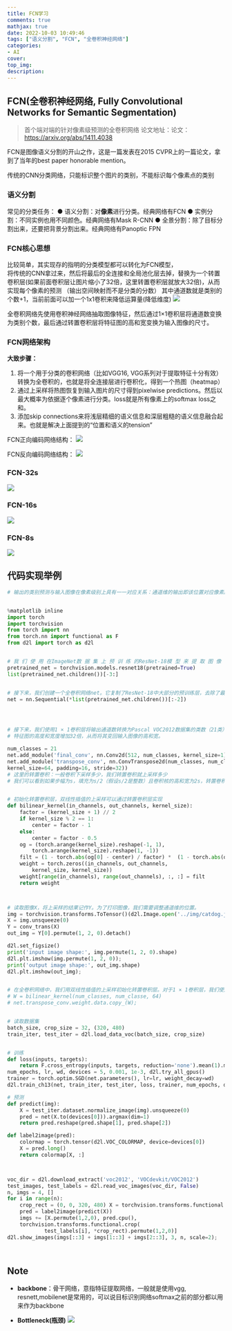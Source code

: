 ```yaml
---
title: FCN学习
comments: true
mathjax: true
date: 2022-10-03 10:49:46
tags: ["语义分割", "FCN", "全卷积神经网络"]
categories:
- AI
cover:
top_img:
description:
---
```

<script type="text/javascript" src="/js/src/bai.js"></script>

## FCN(全卷积神经网络, Fully Convolutional Networks for Semantic Segmentation)
> 首个端对端的针对像素级预测的全卷积网络
论文地址：论文：https://arxiv.org/abs/1411.4038

FCN是图像语义分割的开山之作，这是一篇发表在2015 CVPR上的一篇论文，拿到了当年的best paper honorable mention。

传统的CNN分类网络，只能标识整个图片的类别，不能标识每个像素点的类别



### 语义分割
常见的分类任务：
● 语义分割：对**像素**进行分类。经典网络有FCN
● 实例分割：不同实例也用不同颜色。经典网络有Mask R-CNN
● 全景分割：除了目标分割出来，还要把背景分割出来。经典网络有Panoptic FPN






### FCN核心思想
比较简单，其实现存的指明的分类模型都可以转化为FCN模型，  
将传统的CNN拿过来，然后将最后的全连接和全局池化层去掉，替换为一个转置卷积层(如果前面卷积层让图片缩小了32倍，这里转置卷积层就放大32倍)，从而实现每个像素的预测 （输出空间映射而不是分类的分数）
其中通道数就是类别的个数+1，当前前面可以加一个1x1卷积来降低运算量(降低维度)
![](https://geoer666-1257264766.cos.ap-beijing.myqcloud.com/20221003111119.png)


全卷积⽹络先使⽤卷积神经⽹络抽取图像特征，然后通过1×1卷积层将通道数变换为类别个数，最后通过转置卷积层将特征图的⾼和宽变换为输⼊图像的尺⼨。



### FCN网络架构
**大致步骤：**
1. 将一个用于分类的卷积网络（比如VGG16, VGG系列对于提取特征十分有效）转换为全卷积的，也就是将全连接层进行卷积化，得到一个热图（heatmap）
2. 通过上采样将热图恢复到输入图片的尺寸得到pixelwise predictions。然后以最大概率为依据逐个像素进行分类。loss就是所有像素上的softmax loss之和。
3. 添加skip connections来将浅层精细的语义信息和深层粗糙的语义信息融合起来。也就是解决上面提到的“位置和语义的tension”

  

    
FCN正向编码网络结构：
![](https://geoer666-1257264766.cos.ap-beijing.myqcloud.com/20221003111759.png)




FCN反向编码网络结构：
![](https://geoer666-1257264766.cos.ap-beijing.myqcloud.com/20221003111902.png)



### FCN-32s
![](https://geoer666-1257264766.cos.ap-beijing.myqcloud.com/20221003112244.png)



### FCN-16s
![](https://geoer666-1257264766.cos.ap-beijing.myqcloud.com/20221003112257.png)



### FCN-8s
![](https://geoer666-1257264766.cos.ap-beijing.myqcloud.com/20221003112316.png)



## 代码实现举例

```python
# 输出的类别预测与输⼊图像在像素级别上具有⼀⼀对应关系：通道维的输出即该位置对应像素的类别预测。


%matplotlib inline
import torch
import torchvision
from torch import nn
from torch.nn import functional as F
from d2l import torch as d2l


# 我 们 使 ⽤ 在ImageNet数 据 集 上 预 训 练 的ResNet-18模 型 来 提 取 图 像 特 征， 并 将 该 ⽹ 络 记为pretrained_net。ResNet-18模型的最后⼏层包括全局平均汇聚层和全连接层，然⽽全卷积⽹络中不需要它们。
pretrained_net = torchvision.models.resnet18(pretrained=True)
list(pretrained_net.children())[-3:]


# 接下来，我们创建⼀个全卷积⽹络net。它复制了ResNet-18中⼤部分的预训练层，去除了最后的全局平均汇聚层和最接近输出的全连接层。
net = nn.Sequential(*list(pretrained_net.children())[:-2])




# 接下来，我们使⽤1 × 1卷积层将输出通道数转换为Pascal VOC2012数据集的类数（21类）。最后，我们需要将
# 特征图的⾼度和宽度增加32倍，从⽽将其变回输⼊图像的⾼和宽。

num_classes = 21
net.add_module('final_conv', nn.Conv2d(512, num_classes, kernel_size=1))
net.add_module('transpose_conv', nn.ConvTranspose2d(num_classes, num_classes,
kernel_size=64, padding=16, stride=32))
# 这里的转置卷积：一般卷积下采样多少，我们转置卷积就上采样多少
# 我们可以看到如果步幅为s，填充为s/2（假设s/2是整数）且卷积核的⾼和宽为2s，转置卷积核会将输⼊的⾼和宽分别放⼤s倍


# 初始化转置卷积层，双线性插值的上采样可以通过转置卷积层实现
def bilinear_kernel(in_channels, out_channels, kernel_size):
    factor = (kernel_size + 1) // 2
    if kernel_size % 2 == 1:
        center = factor - 1
    else:
        center = factor - 0.5
    og = (torch.arange(kernel_size).reshape(-1, 1),
        torch.arange(kernel_size).reshape(1, -1))
    filt = (1 - torch.abs(og[0] - center) / factor) *  (1 - torch.abs(og[1] - center) / factor)
    weight = torch.zeros((in_channels, out_channels,
        kernel_size, kernel_size))
    weight[range(in_channels), range(out_channels), :, :] = filt
    return weight



# 读取图像X，将上采样的结果记作Y。为了打印图像，我们需要调整通道维的位置。
img = torchvision.transforms.ToTensor()(d2l.Image.open('../img/catdog.jpg'))
X = img.unsqueeze(0)
Y = conv_trans(X)
out_img = Y[0].permute(1, 2, 0).detach()

d2l.set_figsize()
print('input image shape:', img.permute(1, 2, 0).shape)
d2l.plt.imshow(img.permute(1, 2, 0));
print('output image shape:', out_img.shape)
d2l.plt.imshow(out_img);


# 在全卷积⽹络中，我们⽤双线性插值的上采样初始化转置卷积层。对于1 × 1卷积层，我们使⽤Xavier初始化参数。
# W = bilinear_kernel(num_classes, num_classe, 64)
# net.transpose_conv.weight.data.copy_(W);


# 读取数据集
batch_size, crop_size = 32, (320, 480)
train_iter, test_iter = d2l.load_data_voc(batch_size, crop_size)


# 训练
def loss(inputs, targets):
    return F.cross_entropy(inputs, targets, reduction='none').mean(1).mean(1)
num_epochs, lr, wd, devices = 5, 0.001, 1e-3, d2l.try_all_gpus()
trainer = torch.optim.SGD(net.parameters(), lr=lr, weight_decay=wd)
d2l.train_ch13(net, train_iter, test_iter, loss, trainer, num_epochs, devices)

# 预测
def predict(img):
    X = test_iter.dataset.normalize_image(img).unsqueeze(0)
    pred = net(X.to(devices[0])).argmax(dim=1)
    return pred.reshape(pred.shape[1], pred.shape[2])

def label2image(pred):
    colormap = torch.tensor(d2l.VOC_COLORMAP, device=devices[0])
    X = pred.long()
    return colormap[X, :]



voc_dir = d2l.download_extract('voc2012', 'VOCdevkit/VOC2012')
test_images, test_labels = d2l.read_voc_images(voc_dir, False)
n, imgs = 4, []
for i in range(n):
    crop_rect = (0, 0, 320, 480) X = torchvision.transforms.functional.crop(test_images[i], *crop_rect)
    pred = label2image(predict(X))
    imgs += [X.permute(1,2,0), pred.cpu(),
    torchvision.transforms.functional.crop(
            test_labels[i], *crop_rect).permute(1,2,0)]
d2l.show_images(imgs[::3] + imgs[1::3] + imgs[2::3], 3, n, scale=2);




```



## Note
- **backbone**：骨干网络，意指特征提取网络，一般就是使用vgg, resnett,mobilenet是常用的，可以说目标识别网络softmax之前的部分都以用来作为backbone

- **Bottleneck(瓶颈)**
![](https://geoer666-1257264766.cos.ap-beijing.myqcloud.com/20221003112508.png)





